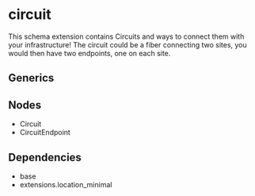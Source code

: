 # circuit

This schema extension contains Circuits and ways to connect them with your
infrastructure! The circuit could be a fiber connecting two sites, you would
then have two endpoints, one on each site.


## Generics

## Nodes

- Circuit
- CircuitEndpoint

## Dependencies

- base
- extensions.location_minimal
